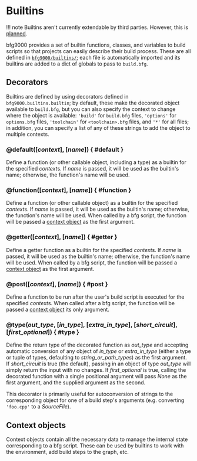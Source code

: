 # Builtins

!!! note
    Builtins aren't currently extendable by third parties. However, this is
    [planned][github-issue-48].

bfg9000 provides a set of builtin functions, classes, and variables to build
scripts so that projects can easily describe their build process. These are
all defined in [`bfg9000/builtins/`][builtins]; each file is automatically
imported and its builtins are added to a dict of globals to pass to `build.bfg`.

## Decorators

Builtins are defined by using decorators defined in `bfg9000.builtins.builtin`;
by default, these make the decorated object available to `build.bfg`, but you
can also specify the context to change where the object is available: `'build'`
for `build.bfg` files, `'options'` for `options.bfg` files, `'toolchain'` for
`<toolchain>.bfg` files, and `'*'` for all files; in addition, you can specify
a list of any of these strings to add the object to multiple contexts.

### @default([*context*], [*name*]) { #default }

Define a function (or other callable object, including a type) as a builtin for
the specified *context*s. If *name* is passed, it will be used as the builtin's
name; otherwise, the function's name will be used.

### @function([*context*], [*name*]) { #function }

Define a function (or other callable object) as a builtin for the specified
*context*s. If *name* is passed, it will be used as the builtin's name;
otherwise, the function's name will be used. When called by a bfg script, the
function will be passed a [context object](#context-objects) as the first
argument.

### @getter([*context*], [*name*]) { #getter }

Define a getter function as a builtin for the specified *context*s. If *name* is
passed, it will be used as the builtin's name; otherwise, the function's name
will be used. When called by a bfg script, the function will be passed a
[context object](#context-objects) as the first argument.

### @post([*context*], [*name*]) { #post }

Define a function to be run after the user's build script is executed for the
specified *context*s. When called after a bfg script, the function will be
passed a [context object](#context-objects) its only argument.

### @type(*out_type*, [*in_type*], [*extra_in_type*], [*short_circuit*], [*first_optional*]) { #type }

Define the return type of the decorated function as *out_type* and accepting
automatic conversion of any object of *in_type* or *extra_in_type* (either a
type or tuple of types, defaulting to *string_or_path_types*) as the first
argument. If *short_circuit* is true (the default), passing in an object of type
*out_type* will simply return the input with no changes. If *first_optional* is
true, calling the decorated function with a single positional argument will pass
*None* as the first argument, and the supplied argument as the second.

This decorator is primarily useful for autoconversion of strings to the
corresponding object for one of a build step's arguments (e.g. converting
`'foo.cpp'` to a *SourceFile*).

## Context objects

Context objects contain all the necessary data to manage the internal state
corresponding to a bfg script. These can be used by builtins to work with the
environment, add build steps to the graph, etc.

[github-issue-48]: https://github.com/jimporter/bfg9000/issues/48
[builtins]: https://github.com/jimporter/bfg9000/tree/master/bfg9000/builtins
